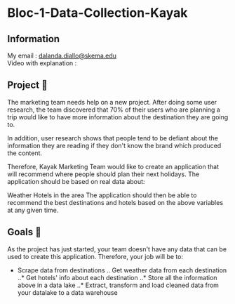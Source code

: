 # Bloc-1-Data-Collection-Kayak

## Information
My email : dalanda.diallo@skema.edu  
Video with explanation :  

## Project 🚧
The marketing team needs help on a new project. After doing some user research, the team discovered that 70% of their users who are planning a trip would like to have more information about the destination they are going to.

In addition, user research shows that people tend to be defiant about the information they are reading if they don't know the brand which produced the content.

Therefore, Kayak Marketing Team would like to create an application that will recommend where people should plan their next holidays. The application should be based on real data about:

Weather
Hotels in the area
The application should then be able to recommend the best destinations and hotels based on the above variables at any given time.

## Goals 🎯
As the project has just started, your team doesn't have any data that can be used to create this application. Therefore, your job will be to:

* Scrape data from destinations
.. Get weather data from each destination
..* Get hotels' info about each destination
..* Store all the information above in a data lake
..* Extract, transform and load cleaned data from your datalake to a data warehouse
